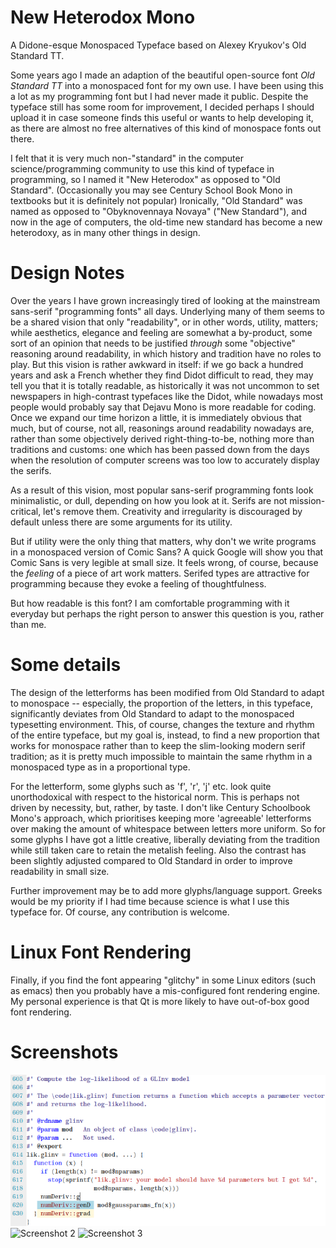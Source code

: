 # New Heterodox Mono

A Didone-esque Monospaced Typeface based on Alexey Kryukov's Old Standard TT.

Some years ago I made an adaption of the beautiful open-source font _Old Standard TT_ into a monospaced font
for my own use. I have been using this a lot as my programming font but I had never made it public.
Despite the typeface still has some room for improvement, I decided perhaps I should upload it in case someone
finds this useful or wants to help developing it, as there are almost no free alternatives of this kind of
monospace fonts out there.

I felt that it is very much non-"standard" in the computer science/programming community
to use this kind of typeface in programming, so I named it "New Heterodox" as opposed to
"Old Standard". (Occasionally you may see Century School Book Mono in textbooks but it is definitely not
popular) Ironically, "Old Standard" was named as opposed to "Obyknovennaya Novaya" ("New Standard"), and now in
the age of computers, the old-time new standard has become a new heterodoxy, as in many other things in
design.


# Design Notes

Over the years I have grown increasingly tired of looking at the mainstream sans-serif "programming fonts" all days.
Underlying many of them seems to be a shared vision that only "readability", or in other words, utility, matters;
while aesthetics, elegance and feeling are somewhat a by-product, some sort of an opinion that needs to be justified
_through_ some "objective" reasoning around readability, in which history and tradition have no roles to play. But this
vision is rather awkward in itself: if we go back a hundred years and ask a French whether they find Didot difficult
to read, they may tell you that it is totally readable, as historically it was not uncommon to set newspapers in high-contrast
typefaces like the Didot, while nowadays most people would probably say that Dejavu Mono is more readable for coding. Once
we expand our time horizon a little, it is immediately obvious that much, but of course, not all, reasonings around
readability nowadays are, rather than some objectively derived right-thing-to-be, nothing more than traditions and customs:
one which has been passed down from the days when the resolution of computer screens was too low to accurately display the
serifs.

As a result of this vision, most popular sans-serif programming fonts look minimalistic, or dull, depending on how you
look at it. Serifs are not mission-critical, let's remove them. Creativity and irregularity is discouraged by
default unless there are some arguments for its utility.

But if utility were the only thing that matters, why don't we write programs in a monospaced version of Comic Sans? A
quick Google will show you that Comic Sans is very legible at small size. It feels wrong, of course, because the _feeling_ of a
piece of art work matters. Serifed types are attractive for programming because they evoke a feeling of thoughtfulness.

But how readable is this font? I am comfortable programming with it everyday but perhaps the right person to answer this
question is you, rather than me.


# Some details

The design of the letterforms has been modified from Old Standard to adapt to monospace -- especially,
the proportion of the letters, in this typeface, significantly deviates from Old Standard to adapt to
the monospaced typesetting environment. This, of course, changes the texture and rhythm of the entire
typeface, but my goal is, instead, to find a new proportion that works for monospace rather than to
keep the slim-looking modern serif tradition; as it is pretty much impossible to maintain the same rhythm
in a monospaced type as in a proportional type.

For the letterform, some glyphs such as 'f', 'r', 'j' etc. look quite unorthodoxical with respect to the historical
norm. This is perhaps not driven by necessity, but, rather, by taste. I don't like Century Schoolbook Mono's
approach, which prioritises keeping more 'agreeable' letterforms over making the amount of whitespace between
letters more uniform. So for some glyphs I have got a little creative, liberally deviating from the tradition while
still taken care to retain the metalish feeling. Also the contrast has been slightly adjusted compared to Old
Standard in order to improve readability in small size.

Further improvement may be to add more glyphs/language support. Greeks would be my priority if I had time because
science is what I use this typeface for. Of course, any contribution is welcome.

# Linux Font Rendering

Finally, if you find the font appearing "glitchy" in some Linux editors (such as emacs) then you probably have
a mis-configured font rendering engine. My personal experience is that Qt is more likely to have out-of-box
good font rendering.


# Screenshots

![Screenshot 1](https://github.com/hckiang/font-new-heterodox-mono/blob/fc9901a91e239494f11406eb86a96e8f8c4bda3b/screenshot01.png)
![Screenshot 2](https://github.com/hckiang/font-new-heterodox-mono/blob/fc9901a91e239494f11406eb86a96e8f8c4bda3b/screenshot02.png)
![Screenshot 3](https://github.com/hckiang/font-new-heterodox-mono/blob/c31a63deaa2db647191e498362f03c2ee615f6f1/screenshot03.png)
